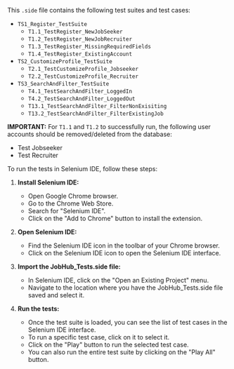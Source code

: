 This `.side` file contains the following test suites and test cases:

- `TS1_Register_TestSuite`
  - `T1.1_TestRegister_NewJobSeeker`
  - `T1.2_TestRegister_NewJobRecruiter`
  - `T1.3_TestRegister_MissingRequiredFields`
  - `T1.4_TestRegister_ExistingAccount`
- `TS2_CustomizeProfile_TestSuite`
  - `T2.1_TestCustomizeProfile_Jobseeker`
  - `T2.2_TestCustomizeProfile_Recruiter`
- `TS3_SearchAndFilter_TestSuite`
  - `T4.1_TestSearchAndFilter_LoggedIn`
  - `T4.2_TestSearchAndFilter_LoggedOut`
  - `T13.1_TestSearchAndFilter_FilterNonExisiting`
  - `T13.2_TestSearchAndFilter_FilterExistingJob`

**IMPORTANT:** For `T1.1` and `T1.2` to successfully run, the following user accounts should be removed/deleted from the database:
- Test Jobseeker
- Test Recruiter

To run the tests in Selenium IDE, follow these steps:

1. **Install Selenium IDE:**
   - Open Google Chrome browser.
   - Go to the Chrome Web Store.
   - Search for "Selenium IDE".
   - Click on the "Add to Chrome" button to install the extension.

2. **Open Selenium IDE:**
   - Find the Selenium IDE icon in the toolbar of your Chrome browser.
   - Click on the Selenium IDE icon to open the Selenium IDE interface.

3. **Import the JobHub_Tests.side file:**
   - In Selenium IDE, click on the "Open an Existing Project" menu.
   - Navigate to the location where you have the JobHub_Tests.side file saved and select it.

4. **Run the tests:**
   - Once the test suite is loaded, you can see the list of test cases in the Selenium IDE interface.
   - To run a specific test case, click on it to select it.
   - Click on the "Play" button to run the selected test case.
   - You can also run the entire test suite by clicking on the "Play All" button.
